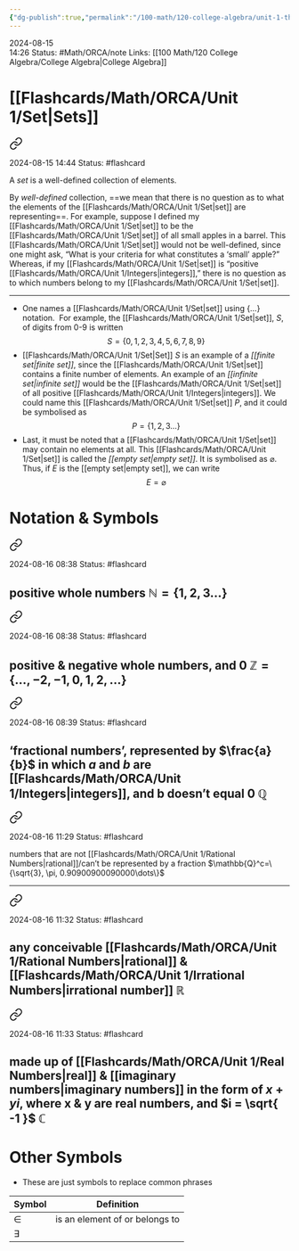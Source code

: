 ```yaml
---
{"dg-publish":true,"permalink":"/100-math/120-college-algebra/unit-1-thinking-like-a-mathmetician/1-1-1-sets-and-notation/","updated":"2024-08-16T14:42:17.474-05:00"}
---
```


2024-08-15  
14:26
Status: #Math/ORCA/note
Links: [[100 Math/120 College Algebra/College Algebra\|College Algebra]]

# [[Flashcards/Math/ORCA/Unit 1/Set\|Sets]]

<div class="transclusion internal-embed is-loaded"><a class="markdown-embed-link" href="/flashcards/math/orca/unit-1/set/" aria-label="Open link"><svg xmlns="http://www.w3.org/2000/svg" width="24" height="24" viewBox="0 0 24 24" fill="none" stroke="currentColor" stroke-width="2" stroke-linecap="round" stroke-linejoin="round" class="svg-icon lucide-link"><path d="M10 13a5 5 0 0 0 7.54.54l3-3a5 5 0 0 0-7.07-7.07l-1.72 1.71"></path><path d="M14 11a5 5 0 0 0-7.54-.54l-3 3a5 5 0 0 0 7.07 7.07l1.71-1.71"></path></svg></a><div class="markdown-embed">




2024-08-15 
14:44
Status: #flashcard 

A _set_ is a well-defined collection of elements.

</div></div>

By *well-defined* collection, ==we mean that there is no question as to what the elements of the [[Flashcards/Math/ORCA/Unit 1/Set\|set]] are representing==. For example, suppose I defined my [[Flashcards/Math/ORCA/Unit 1/Set\|set]] to be the [[Flashcards/Math/ORCA/Unit 1/Set\|set]] of all small apples in a barrel. This [[Flashcards/Math/ORCA/Unit 1/Set\|set]] would not be well-defined, since one might ask, “What is your criteria for what constitutes a ‘small’ apple?”  Whereas, if my [[Flashcards/Math/ORCA/Unit 1/Set\|set]] is “positive [[Flashcards/Math/ORCA/Unit 1/Integers\|integers]],” there is no question as to which numbers belong to my [[Flashcards/Math/ORCA/Unit 1/Set\|set]].

---

- One names a [[Flashcards/Math/ORCA/Unit 1/Set\|set]] using {…} notation.  For example, the [[Flashcards/Math/ORCA/Unit 1/Set\|set]], $S$, of digits from 0-9 is written $$S=\{0,1,2,3,4,5,6,7,8,9\}$$
- [[Flashcards/Math/ORCA/Unit 1/Set\|Set]] $S$ is an example of a *[[finite set\|finite set]]*, since the [[Flashcards/Math/ORCA/Unit 1/Set\|set]] contains a finite number of elements. An example of an *[[infinite set\|infinite set]]* would be the [[Flashcards/Math/ORCA/Unit 1/Set\|set]] of all positive [[Flashcards/Math/ORCA/Unit 1/Integers\|integers]]. We could name this [[Flashcards/Math/ORCA/Unit 1/Set\|set]] $P$, and it could be symbolised as$$P=\{1,2,3\dots\}$$
- Last, it must be noted that a [[Flashcards/Math/ORCA/Unit 1/Set\|set]] may contain no elements at all. This [[Flashcards/Math/ORCA/Unit 1/Set\|set]] is called the *[[empty set\|empty set]]*. It is symbolised as $\varnothing$. Thus, if $E$ is the [[empty set\|empty set]], we can write$$E=\varnothing$$
# Notation & Symbols

<div class="transclusion internal-embed is-loaded"><a class="markdown-embed-link" href="/flashcards/math/orca/unit-1/natural-numbers/" aria-label="Open link"><svg xmlns="http://www.w3.org/2000/svg" width="24" height="24" viewBox="0 0 24 24" fill="none" stroke="currentColor" stroke-width="2" stroke-linecap="round" stroke-linejoin="round" class="svg-icon lucide-link"><path d="M10 13a5 5 0 0 0 7.54.54l3-3a5 5 0 0 0-7.07-7.07l-1.72 1.71"></path><path d="M14 11a5 5 0 0 0-7.54-.54l-3 3a5 5 0 0 0 7.07 7.07l1.71-1.71"></path></svg></a><div class="markdown-embed">




2024-08-16 
08:38
Status: #flashcard 

positive whole numbers
$\mathbb{N} = \{1,2,3\dots\}$
---

</div></div>


<div class="transclusion internal-embed is-loaded"><a class="markdown-embed-link" href="/flashcards/math/orca/unit-1/integers/" aria-label="Open link"><svg xmlns="http://www.w3.org/2000/svg" width="24" height="24" viewBox="0 0 24 24" fill="none" stroke="currentColor" stroke-width="2" stroke-linecap="round" stroke-linejoin="round" class="svg-icon lucide-link"><path d="M10 13a5 5 0 0 0 7.54.54l3-3a5 5 0 0 0-7.07-7.07l-1.72 1.71"></path><path d="M14 11a5 5 0 0 0-7.54-.54l-3 3a5 5 0 0 0 7.07 7.07l1.71-1.71"></path></svg></a><div class="markdown-embed">




2024-08-16 
08:38
Status: #flashcard 

positive & negative whole numbers, and $0$
$\mathbb{Z}=\{\dots,-2,-1,0,1,2,\dots\}$
---


</div></div>
 
<div class="transclusion internal-embed is-loaded"><a class="markdown-embed-link" href="/flashcards/math/orca/unit-1/rational-numbers/" aria-label="Open link"><svg xmlns="http://www.w3.org/2000/svg" width="24" height="24" viewBox="0 0 24 24" fill="none" stroke="currentColor" stroke-width="2" stroke-linecap="round" stroke-linejoin="round" class="svg-icon lucide-link"><path d="M10 13a5 5 0 0 0 7.54.54l3-3a5 5 0 0 0-7.07-7.07l-1.72 1.71"></path><path d="M14 11a5 5 0 0 0-7.54-.54l-3 3a5 5 0 0 0 7.07 7.07l1.71-1.71"></path></svg></a><div class="markdown-embed">




2024-08-16 
08:39
Status: #flashcard 

‘fractional numbers’, represented by $\frac{a}{b}$ in which $a$ and $b$ are [[Flashcards/Math/ORCA/Unit 1/Integers\|integers]], and b doesn’t equal 0
$\mathbb{Q}$
---


</div></div>

<div class="transclusion internal-embed is-loaded"><a class="markdown-embed-link" href="/flashcards/math/orca/unit-1/irrational-numbers/" aria-label="Open link"><svg xmlns="http://www.w3.org/2000/svg" width="24" height="24" viewBox="0 0 24 24" fill="none" stroke="currentColor" stroke-width="2" stroke-linecap="round" stroke-linejoin="round" class="svg-icon lucide-link"><path d="M10 13a5 5 0 0 0 7.54.54l3-3a5 5 0 0 0-7.07-7.07l-1.72 1.71"></path><path d="M14 11a5 5 0 0 0-7.54-.54l-3 3a5 5 0 0 0 7.07 7.07l1.71-1.71"></path></svg></a><div class="markdown-embed">




2024-08-16 
11:29
Status: #flashcard 

numbers that are not [[Flashcards/Math/ORCA/Unit 1/Rational Numbers\|rational]]/can’t be represented by a fraction $\mathbb{Q}^c=\{\sqrt{3}, \pi, 0.90900900090000\dots\}$

---


</div></div>
 
<div class="transclusion internal-embed is-loaded"><a class="markdown-embed-link" href="/flashcards/math/orca/unit-1/real-numbers/" aria-label="Open link"><svg xmlns="http://www.w3.org/2000/svg" width="24" height="24" viewBox="0 0 24 24" fill="none" stroke="currentColor" stroke-width="2" stroke-linecap="round" stroke-linejoin="round" class="svg-icon lucide-link"><path d="M10 13a5 5 0 0 0 7.54.54l3-3a5 5 0 0 0-7.07-7.07l-1.72 1.71"></path><path d="M14 11a5 5 0 0 0-7.54-.54l-3 3a5 5 0 0 0 7.07 7.07l1.71-1.71"></path></svg></a><div class="markdown-embed">




2024-08-16 
11:32
Status: #flashcard 

any conceivable [[Flashcards/Math/ORCA/Unit 1/Rational Numbers\|rational]] & [[Flashcards/Math/ORCA/Unit 1/Irrational Numbers\|irrational number]]
$\mathbb{R}$
---

</div></div>
 
<div class="transclusion internal-embed is-loaded"><a class="markdown-embed-link" href="/flashcards/math/orca/unit-1/complex-numbers/" aria-label="Open link"><svg xmlns="http://www.w3.org/2000/svg" width="24" height="24" viewBox="0 0 24 24" fill="none" stroke="currentColor" stroke-width="2" stroke-linecap="round" stroke-linejoin="round" class="svg-icon lucide-link"><path d="M10 13a5 5 0 0 0 7.54.54l3-3a5 5 0 0 0-7.07-7.07l-1.72 1.71"></path><path d="M14 11a5 5 0 0 0-7.54-.54l-3 3a5 5 0 0 0 7.07 7.07l1.71-1.71"></path></svg></a><div class="markdown-embed">




2024-08-16 
11:33
Status: #flashcard 

made up of [[Flashcards/Math/ORCA/Unit 1/Real Numbers\|real]] & [[imaginary numbers\|imaginary numbers]] in the form of $x+yi$, where x & y are real numbers, and $i = \sqrt{ -1 }$ 
$\mathbb{C}$
---


</div></div>

# Other Symbols
- These are just symbols to replace common phrases

| Symbol    | Definition                     |
| --------- | ------------------------------ |
| $\in$     | is an element of or belongs to |
| $\exists$ |                                |
